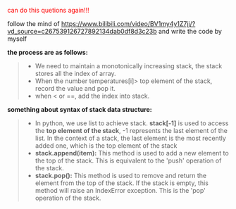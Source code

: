 <span style="color: red;">can do this quetions again!!!</span>

follow the mind of https://www.bilibili.com/video/BV1my4y1Z7jj/?vd_source=c267539126727892134dab0df8d3c23b and write the code by myself

**the process are as follows:**
>+ We need to maintain a monotonically increasing stack, the stack stores all the index of array.
>+ When the number temperatures[i]> top element of the stack, record the value and pop it.
>+ when < or ==, add the index into stack.

**something about syntax of stack data structure:**
>+ In python, we use list to achieve stack. **stack[-1]** is used to access the **top element of the stack**, -1 represents the last element of the list. In the context of a stack, the last element is the most recently added one, which is the top element of the stack
>+ **stack.append(item):** This method is used to add a new element to the top of the stack. This is equivalent to the 'push' operation of the stack.
>+ **stack.pop():** This method is used to remove and return the element from the top of the stack. If the stack is empty, this method will raise an IndexError exception. This is the 'pop' operation of the stack.